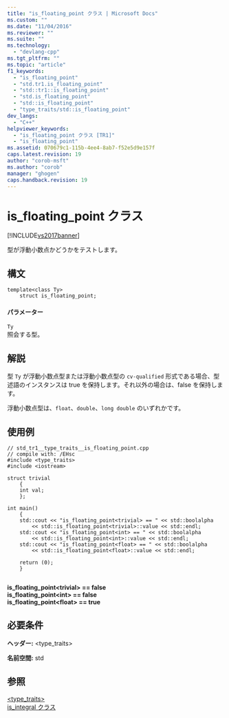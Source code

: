 ```yaml
---
title: "is_floating_point クラス | Microsoft Docs"
ms.custom: ""
ms.date: "11/04/2016"
ms.reviewer: ""
ms.suite: ""
ms.technology: 
  - "devlang-cpp"
ms.tgt_pltfrm: ""
ms.topic: "article"
f1_keywords: 
  - "is_floating_point"
  - "std.tr1.is_floating_point"
  - "std::tr1::is_floating_point"
  - "std.is_floating_point"
  - "std::is_floating_point"
  - "type_traits/std::is_floating_point"
dev_langs: 
  - "C++"
helpviewer_keywords: 
  - "is_floating_point クラス [TR1]"
  - "is_floating_point"
ms.assetid: 070679c1-115b-4ee4-8ab7-f52e5d9e157f
caps.latest.revision: 19
author: "corob-msft"
ms.author: "corob"
manager: "ghogen"
caps.handback.revision: 19
---
```

# is_floating_point クラス
[!INCLUDE[vs2017banner](../assembler/inline/includes/vs2017banner.md)]

型が浮動小数点かどうかをテストします。  
  
## 構文  
  
```  
template<class Ty>  
    struct is_floating_point;  
```  
  
#### パラメーター  
 `Ty`  
 照会する型。  
  
## 解説  
 型 `Ty` が浮動小数点型または浮動小数点型の `cv-qualified` 形式である場合、型述語のインスタンスは true を保持します。それ以外の場合は、false を保持します。  
  
 浮動小数点型は、`float`、`double`、`long double` のいずれかです。  
  
## 使用例  
  
```  
// std_tr1__type_traits__is_floating_point.cpp   
// compile with: /EHsc   
#include <type_traits>   
#include <iostream>   
  
struct trivial   
    {   
    int val;   
    };   
  
int main()   
    {   
    std::cout << "is_floating_point<trivial> == " << std::boolalpha   
        << std::is_floating_point<trivial>::value << std::endl;   
    std::cout << "is_floating_point<int> == " << std::boolalpha   
        << std::is_floating_point<int>::value << std::endl;   
    std::cout << "is_floating_point<float> == " << std::boolalpha   
        << std::is_floating_point<float>::value << std::endl;   
  
    return (0);   
    }  
  
```  
  
  **is\_floating\_point\<trivial\> \=\= false**  
**is\_floating\_point\<int\> \=\= false**  
**is\_floating\_point\<float\> \=\= true**   
## 必要条件  
 **ヘッダー:** \<type\_traits\>  
  
 **名前空間:** std  
  
## 参照  
 [\<type\_traits\>](../standard-library/type-traits.md)   
 [is\_integral クラス](../standard-library/is-integral-class.md)